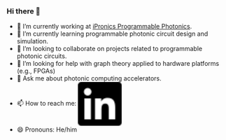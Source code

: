 ### Hi there 👋

- 🔭 I’m currently working at [iPronics Programmable Photonics](https://ipronics.com/).
- 🌱 I’m currently learning programmable photonic circuit design and simulation.
- 👯 I’m looking to collaborate on projects related to programmable photonic circuits.
- 🤔 I’m looking for help with graph theory applied to hardware platforms (e.g., FPGAs)
- 💬 Ask me about photonic computing accelerators.
- 📫 How to reach me: <a href="https://www.linkedin.com/in/david-sanchez-2ab5a8183" target="blank"><img align="center" src="img/linkedin.svg" height="100" /></a>
- 😄 Pronouns: He/him

<!--
**ricarvid1/ricarvid1** is a ✨ _special_ ✨ repository because its `README.md` (this file) appears on your GitHub profile.

Here are some ideas to get you started:

- 🔭 I’m currently working on ...
- 🌱 I’m currently learning ...
- 👯 I’m looking to collaborate on ...
- 🤔 I’m looking for help with ...
- 💬 Ask me about ...
- 📫 How to reach me: ...
- 😄 Pronouns: ...
- ⚡ Fun fact: ...
-->
